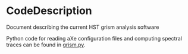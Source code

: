 CodeDescription
===============

Document describing the current HST grism analysis software

Python code for reading aXe configuration files and computing spectral traces can be found in [grism.py](grism.py).
